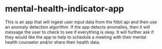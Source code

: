 # mental-health-indicator-app
This is an app that will ingest user input data from the fitbit api and then use an anomaly detection algorithm. If the app detects anomalies, then it will message the user to check to see if everything is okay. It will further ask if they would like the app to help to schedule a meeting with their mental health counselor and/or share their health data.
